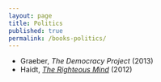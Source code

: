 ```yaml
---
layout: page
title: Politics
published: true
permalink: /books-politics/
---
```


* Graeber, _The Democracy Project_ (2013) 
* Haidt, _<a id="haidt-righteous-mind" class="internal-link" href="/haidt-righteous-mind/">The Righteous Mind</a>_ (2012) 
